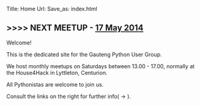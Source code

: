 Title: Home
Url:
Save_as: index.html

## >>>>  NEXT MEETUP - [17 May 2014](https://github.com/gautengpug/planning/blob/master/17_May_2014.md)



Welcome!
    
This is the dedicated site for the Gauteng Python User Group.

We host monthly meetups on Saturdays between 13.00 - 17.00, normally at the House4Hack in Lyttleton, Centurion.

All Pythonistas are welcome to join us.

Consult the links on the right for further info( -> ).